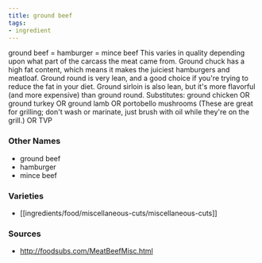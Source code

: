 ```yaml
---
title: ground beef
tags:
- ingredient
---
```

ground beef = hamburger = mince beef This varies in quality depending upon what part of the carcass the meat came from. Ground chuck has a high fat content, which means it makes the juiciest hamburgers and meatloaf. Ground round is very lean, and a good choice if you're trying to reduce the fat in your diet. Ground sirloin is also lean, but it's more flavorful (and more expensive) than ground round. Substitutes: ground chicken OR ground turkey OR ground lamb OR portobello mushrooms (These are great for grilling; don't wash or marinate, just brush with oil while they're on the grill.) OR TVP

### Other Names

* ground beef
* hamburger
* mince beef

### Varieties

* [[ingredients/food/miscellaneous-cuts/miscellaneous-cuts]]

### Sources
* http://foodsubs.com/MeatBeefMisc.html
